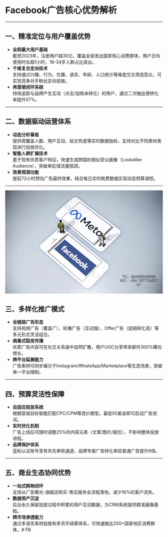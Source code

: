 # Facebook广告核心优势解析
---
## 一、精准定位与用户覆盖优势
- **全网最大用户基础**  
  截至2023年，注册用户超30亿，覆盖全球发达国家核心消费群体，用户日均使用时长超1小时，18-34岁人群占比突出。
- **千维复合定向技术**  
  支持通过兴趣、行为、位置、语言、年龄、人口统计等维度交叉筛选受众，可实现竞争对手粉丝定向投放。
- **再营销闭环系统**  
  持续追踪与品牌产生互动（点击/加购未转化）的用户，通过二次触达使转化率提升57%。
---
## 二、数据驱动运营体系
- **动态分析看板**  
  提供周覆盖人数、用户互动、贴文热度等实时数据指标，支持对比不同素材表现进行投放优化。
- **智能人群扩展技术**  
  基于现有优质客户特征，快速生成跨国的相似受众画像（Lookalike Audience），突破单区域流量瓶颈。
- **效果预测功能**  
  提前72小时预估广告最终效果，结合每日实时耗费数据实现动态预算调控。
---
![替代文字](微信图片_20250331131736.jpg)
## 三、多样化推广模式
- **全链路广告形态**  
  支持视频广告（覆盖广）、轮播广告（互动强）、Offer广告（促销转化高）等多元形式灵活组合。
- **病毒式裂变传播**  
  优质广告内容可在社交关系链中自然扩散，用户UGC分享带来额外300%曝光增长。
- **跨平台延展能力**  
  广告素材可同步展示于Instagram/WhatsApp/Marketplace等生态场景，突破单一平台限制。
---
## 四、预算灵活性保障
- **自适应投放系统**  
  根据营销目标智能匹配CPC/CPM等竞价模型，最低50美金即可启动广告测试。
- **实时优化机制**  
  广告上线后可随时调整25%的内容元素（文案/图片/版位），不影响整体投放进程。
- **品牌保护体系**  
  蓝标认证账号享有优先审核通道，品牌专属广告转化率较普通广告提升8倍。
---
## 五、商业生态协同优势
- **一站式购物闭环**  
  支持从广告曝光-旗舰店购买-售后服务全流程落地，减少16%的客户流失。
- **数据资产沉淀**  
  后台永久保留投放过程中积累的用户互动数据，为CRM系统提供精准画像基础。
- **跨市场渗透能力**  
  通过多语言素材投放和多货币结算体系，可快速触达200+国家地区消费群体。# FB
